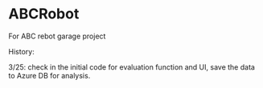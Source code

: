 # ABCRobot
For ABC rebot garage project

History:

3/25: check in the initial code for evaluation function and UI, save the data to Azure DB for analysis.

